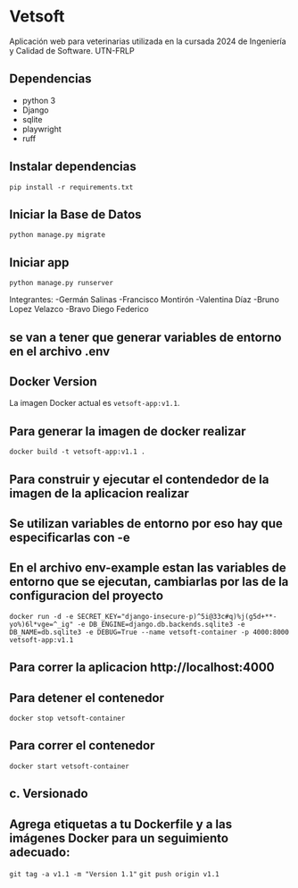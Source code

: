 # Vetsoft

Aplicación web para veterinarias utilizada en la cursada 2024 de Ingeniería y Calidad de Software. UTN-FRLP

## Dependencias

-   python 3
-   Django
-   sqlite
-   playwright
-   ruff

## Instalar dependencias

`pip install -r requirements.txt`

## Iniciar la Base de Datos

`python manage.py migrate`

## Iniciar app

`python manage.py runserver`

Integrantes:
-Germán Salinas
-Francisco Montirón
-Valentina Díaz
-Bruno Lopez Velazco
-Bravo Diego Federico

## se van a tener que generar variables de entorno en el archivo .env

## Docker Version
La imagen Docker actual es `vetsoft-app:v1.1`.


## Para generar la imagen de docker realizar

` docker build -t vetsoft-app:v1.1 .  `


## Para construir y ejecutar el contendedor de la imagen de la aplicacion realizar
## Se utilizan variables de entorno por eso hay que especificarlas con -e
## En el archivo env-example estan las variables de entorno que se ejecutan, cambiarlas por las de la configuracion del proyecto

` docker run -d -e SECRET_KEY="django-insecure-p)^5i@33c#q)%j(g5d+**-yo%)6l*vge=^_ig" -e DB_ENGINE=django.db.backends.sqlite3 -e DB_NAME=db.sqlite3 -e DEBUG=True --name vetsoft-container -p 4000:8000 vetsoft-app:v1.1 `

## Para correr la aplicacion http://localhost:4000

## Para detener el contenedor

` docker stop vetsoft-container `

## Para correr el contenedor

` docker start vetsoft-container `


## c. Versionado
## Agrega etiquetas a tu Dockerfile y a las imágenes Docker para un seguimiento adecuado:

` git tag -a v1.1 -m "Version 1.1" `
` git push origin v1.1 `

